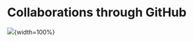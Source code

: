 
# Collaborations through GitHub



![](resources/images/12-collabs_files/figure-docx//1MNHf8JpolaEP_vQ_kB-1xRBF9wo3haCArRu117hBoHA_g21a84b32106_0_68.png){width=100%}
